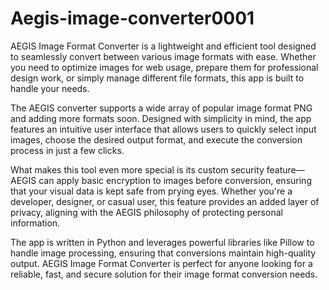 # Aegis-image-converter0001
AEGIS Image Format Converter is a lightweight and efficient tool designed to seamlessly convert between various image formats with ease. Whether you need to optimize images for web usage, prepare them for professional design work, or simply manage different file formats, this app is built to handle your needs.

The AEGIS converter supports a wide array of popular image format PNG and adding more formats soon. Designed with simplicity in mind, the app features an intuitive user interface that allows users to quickly select input images, choose the desired output format, and execute the conversion process in just a few clicks.

What makes this tool even more special is its custom security feature—AEGIS can apply basic encryption to images before conversion, ensuring that your visual data is kept safe from prying eyes. Whether you're a developer, designer, or casual user, this feature provides an added layer of privacy, aligning with the AEGIS philosophy of protecting personal information.

The app is written in Python and leverages powerful libraries like Pillow to handle image processing, ensuring that conversions maintain high-quality output. AEGIS Image Format Converter is perfect for anyone looking for a reliable, fast, and secure solution for their image format conversion needs.

